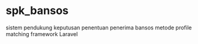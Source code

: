 # spk_bansos
sistem pendukung keputusan penentuan penerima bansos metode profile matching framework Laravel 
